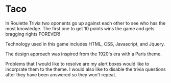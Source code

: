 # Taco

In Roulette Trivia two oponents go up against each other to see who has the most knowledge. The first one to get 10 points wins the
game and gets bragging rights FOREVER!

Technology used in this game includes HTML, CSS, Javascript, and Jquery.

The design approach was inspired from the 1920's era with a Paris theme.

Problems that I would like to resolve are my alert boxes would like to incorprate them to the theme. I would also like to disable
the trivia questions after they have been answered so they won't repeat.
